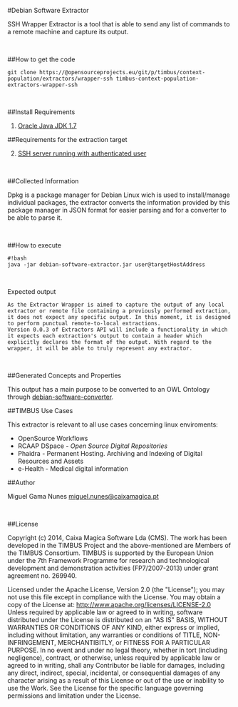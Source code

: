 #Debian Software Extractor

SSH Wrapper Extractor is a tool that is able to send any list of commands to a remote machine and capture its output.

&nbsp;

##How to get the code

	git clone https://@opensourceprojects.eu/git/p/timbus/context-population/extractors/wrapper-ssh timbus-context-population-extractors-wrapper-ssh
 

&nbsp;

##Install Requirements

1. [Oracle Java JDK 1.7](http://www.oracle.com/technetwork/java/javase/downloads/index.html)

##Requirements for the extraction target

2. [SSH server running with authenticated user](http://www.cyberciti.biz/faq/how-to-installing-and-using-ssh-client-server-in-linux/)

&nbsp;

##Collected Information

Dpkg is a package manager for Debian Linux wich is used to install/manage individual packages, the extractor converts the information provided by this package manager in JSON format for easier parsing and for a converter to be able to parse it.

&nbsp;

##How to execute

	#!bash
	java -jar debian-software-extractor.jar user@targetHostAddress 
&nbsp;

Expected output
	 
	As the Extractor Wrapper is aimed to capture the output of any local extractor or remote file containing a previously performed extraction, it does not expect any specific output. In this moment, it is designed to perform punctual remote-to-local extractions.
	Version 0.0.3 of Extractors API will include a functionality in which it expects each extraction's output to contain a header which explicitly declares the format of the output. With regard to the wrapper, it will be able to truly represent any extractor.   

&nbsp;

##Generated Concepts and Properties

This output has a main purpose to be converted to an OWL Ontology through [debian-software-converter](https://opensourceprojects.eu/p/timbus/context-model/converters/json-xml/deb-converter/).

##TIMBUS Use Cases

This extractor is relevant to all use cases concerning linux enviroments:
- OpenSource Workflows
- RCAAP DSpace - *Open Source Digital Repositories*
- Phaidra - Permanent Hosting. Archiving and Indexing of Digital Resources and Assets
- e-Health - Medical digital information


##Author

Miguel Gama Nunes <miguel.nunes@caixamagica.pt>

&nbsp;

##License

Copyright (c) 2014, Caixa Magica Software Lda (CMS).
The work has been developed in the TIMBUS Project and the above-mentioned are Members of the TIMBUS Consortium.
TIMBUS is supported by the European Union under the 7th Framework Programme for research and technological development and demonstration activities (FP7/2007-2013) under grant agreement no. 269940.

Licensed under the Apache License, Version 2.0 (the "License"); you may not use this file except in compliance with the License. You may obtain a copy of the License at:   http://www.apache.org/licenses/LICENSE-2.0 Unless required by applicable law or agreed to in writing, software distributed under the License is distributed on an "AS IS" BASIS, WITHOUT WARRANTIES OR CONDITIONS OF ANY KIND, either express or implied, including without limitation, any warranties or conditions of TITLE, NON-INFRINGEMENT, MERCHANTIBITLY, or FITNESS FOR A PARTICULAR PURPOSE. In no event and under no legal theory, whether in tort (including negligence), contract, or otherwise, unless required by applicable law or agreed to in writing, shall any Contributor be liable for damages, including any direct, indirect, special, incidental, or consequential damages of any character arising as a result of this License or out of the use or inability to use the Work.
See the License for the specific language governing permissions and limitation under the License.
